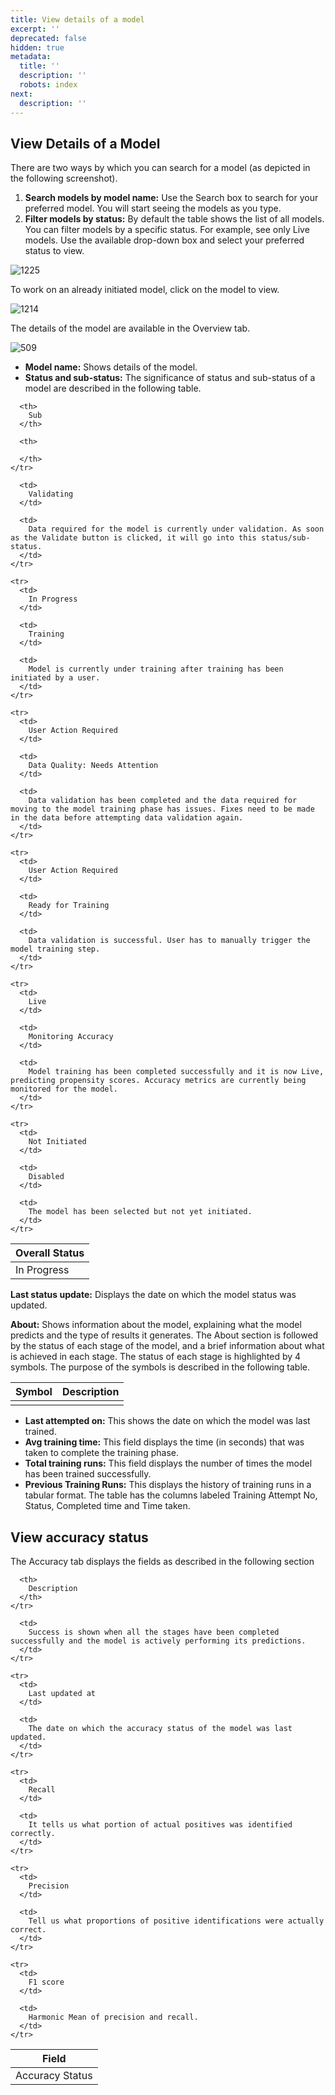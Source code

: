 ```yaml
---
title: View details of a model
excerpt: ''
deprecated: false
hidden: true
metadata:
  title: ''
  description: ''
  robots: index
next:
  description: ''
---
```

## View Details of a Model

There are two ways by which you can search for a model (as depicted in the following screenshot).

1. **Search models by model name:** Use the Search box to search for your preferred model. You will start seeing the models as you type.
2. **Filter models by status:** By default the table shows the list of all models. You can filter models by a specific status. For example, see only Live models. Use the available drop-down box and select your preferred status to view.

![1225](https://files.readme.io/f535d37--pK6z8ZajEKs7dDs09jGnXaWrqoDOzvExQ.png "-pK6z8ZajEKs7dDs09jGnXaWrqoDOzvExQ.png")

To work on an already initiated model, click on the model to view.

![1214](https://files.readme.io/94af097-CXtqJ5MpM4Q9tlCuTxPSPGlLhKBxxg6xLw.png "CXtqJ5MpM4Q9tlCuTxPSPGlLhKBxxg6xLw.png")

The details of the model are available in the Overview tab. 

![509](https://files.readme.io/86b28c5-emWPe8cT2HBqjeskzLe6KFxVBD4CLVJebw.png "emWPe8cT2HBqjeskzLe6KFxVBD4CLVJebw.png")

* **Model name:** Shows details of the model. 
* **Status and sub-status:**  The significance of status and sub-status of a model are described in the following table. 

<Table align={["left","left","left"]}>
  <thead>
    <tr>
      <th>
        Overall Status
      </th>

      <th>
        Sub
      </th>

      <th>

      </th>
    </tr>
  </thead>

  <tbody>
    <tr>
      <td>
        In Progress
      </td>

      <td>
        Validating
      </td>

      <td>
        Data required for the model is currently under validation. As soon as the Validate button is clicked, it will go into this status/sub-status.
      </td>
    </tr>

    <tr>
      <td>
        In Progress
      </td>

      <td>
        Training
      </td>

      <td>
        Model is currently under training after training has been initiated by a user.
      </td>
    </tr>

    <tr>
      <td>
        User Action Required
      </td>

      <td>
        Data Quality: Needs Attention
      </td>

      <td>
        Data validation has been completed and the data required for moving to the model training phase has issues. Fixes need to be made in the data before attempting data validation again.
      </td>
    </tr>

    <tr>
      <td>
        User Action Required
      </td>

      <td>
        Ready for Training
      </td>

      <td>
        Data validation is successful. User has to manually trigger the model training step.
      </td>
    </tr>

    <tr>
      <td>
        Live
      </td>

      <td>
        Monitoring Accuracy
      </td>

      <td>
        Model training has been completed successfully and it is now Live, predicting propensity scores. Accuracy metrics are currently being monitored for the model.
      </td>
    </tr>

    <tr>
      <td>
        Not Initiated
      </td>

      <td>
        Disabled
      </td>

      <td>
        The model has been selected but not yet initiated.
      </td>
    </tr>
  </tbody>
</Table>

**Last status update:** Displays the date on which the model status was updated. 

**About:** Shows information about the model, explaining what the model predicts and the type of results it generates. The About section is followed by the status of each stage of the model, and a brief information about what is achieved in each stage. The status of each stage is highlighted by 4 symbols. The purpose of the symbols is described in the following table.

| Symbol | Description |
| :----- | :---------- |
|        |             |

* **Last attempted on:** This shows the date on which the model was last trained.
* **Avg training time:** This field displays the time (in seconds) that was taken to complete the training phase.
* **Total training runs:** This field displays the number of times the model has been trained successfully.
* **Previous Training Runs:** This displays the history of training runs in a tabular format. The table has the columns labeled Training Attempt No, Status, Completed time and Time taken. 

## View accuracy status

The Accuracy tab displays the fields as described in the following section 

<Table align={["left","left"]}>
  <thead>
    <tr>
      <th>
        Field
      </th>

      <th>
        Description
      </th>
    </tr>
  </thead>

  <tbody>
    <tr>
      <td>
        Accuracy Status
      </td>

      <td>
        Success is shown when all the stages have been completed successfully and the model is actively performing its predictions.
      </td>
    </tr>

    <tr>
      <td>
        Last updated at
      </td>

      <td>
        The date on which the accuracy status of the model was last updated.
      </td>
    </tr>

    <tr>
      <td>
        Recall
      </td>

      <td>
        It tells us what portion of actual positives was identified correctly.
      </td>
    </tr>

    <tr>
      <td>
        Precision
      </td>

      <td>
        Tell us what proportions of positive identifications were actually correct.
      </td>
    </tr>

    <tr>
      <td>
        F1 score
      </td>

      <td>
        Harmonic Mean of precision and recall.
      </td>
    </tr>
  </tbody>
</Table>
